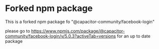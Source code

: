# Forked npm package

This is a forked npm package fo  "@capacitor-community/facebook-login"

please go to https://www.npmjs.com/package/@capacitor-community/facebook-login/v/5.0.3?activeTab=versions for an up to date package